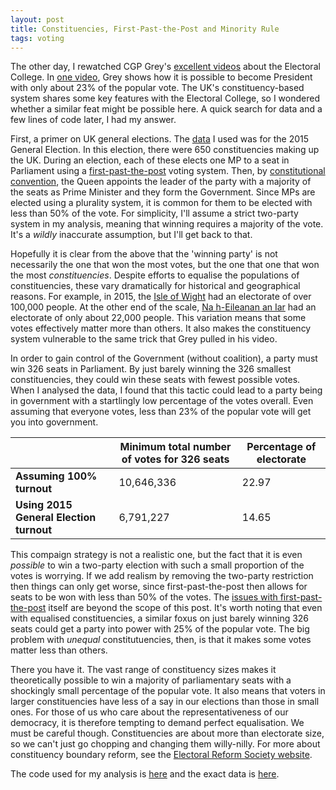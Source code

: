 ```yaml
---
layout: post
title: Constituencies, First-Past-the-Post and Minority Rule
tags: voting
---
```


The other day, I rewatched CGP Grey's [excellent videos](https://www.youtube.com/playlist?list=PL9936C719FF689E7D) about the Electoral College. In
[one video](https://youtu.be/7wC42HgLA4k?list=PL9936C719FF689E7D&t=259), Grey shows how it is possible to become President with only about
23% of the popular vote. The UK's constituency-based system shares some key features with the Electoral College, so I wondered whether a similar
feat might be possible here. A quick search for data and a few lines of code later, I had my answer.

First, a primer on UK general elections. The [data](http://www.electoralcommission.org.uk/our-work/our-research/electoral-data) I used was for the 2015 General Election. In this election,
there were 650 constituencies making up the UK. During an election, each of these elects one MP to a seat in Parliament using a [first-past-the-post](https://en.wikipedia.org/wiki/First-past-the-post_voting) voting system. Then, by
[constitutional convention](https://en.wikipedia.org/wiki/Constitutional_convention_(political_custom)), the Queen appoints the leader of the party with a majority of the seats
as Prime Minister and they form the Government. Since MPs are elected using a plurality system, it is common for them to be elected with less than 50% of the vote. For simplicity, I'll assume
a strict two-party system in my analysis, meaning that winning requires a majority of the vote. It's a *wildly* inaccurate assumption, but I'll get back to that.

Hopefully it is clear from the above that the 'winning party' is not necessarily the one that won the most votes, but the one that one that won the most *constituencies*. Despite efforts to equalise the populations of constituencies, these vary dramatically for historical and geographical reasons. For example, in 2015, the [Isle of Wight](https://en.wikipedia.org/wiki/Isle_of_Wight) had an electorate of over 100,000 people. At the other end of the scale, [Na h-Eileanan an Iar](https://en.wikipedia.org/wiki/Na_h-Eileanan_an_Iar_(UK_Parliament_constituency)) had an electorate of only about 22,000 people. This variation means that some votes effectively matter more than others. It also makes the constituency system vulnerable to the same trick that Grey pulled in his video.

In order to gain control of the Government (without coalition), a party must win 326 seats in Parliament. By just barely winning the 326 smallest constituencies, they could win these seats with fewest possible votes. When I analysed the data, I found that this tactic could lead to a party being in government with a startlingly low percentage of the votes overall. Even assuming that everyone votes, less than 23% of the popular vote will get you into government.

|                                         | Minimum total number of votes for 326 seats | Percentage of electorate |
|-----------------------------------------|---------------------------------------------|--------------------------|
| **Assuming 100% turnout**               | 10,646,336                                  | 22.97                    |
| **Using 2015 General Election turnout** | 6,791,227                                   | 14.65                    |

 This compaign strategy is not a realistic one, but the fact that it is even *possible* to win a two-party election with such a small proportion of the votes is
 worrying. If we add realism by removing the two-party restriction then things can only get worse, since first-past-the-post then allows for seats to be won with less than 50% of the votes. The 
 [issues with first-past-the-post](http://www.electoral-reform.org.uk/first-past-the-post) itself are beyond the scope of this post. It's worth noting that even with equalised constituencies, a similar foxus on just barely winning 326 seats could get a party into power with 25% of the popular vote. The big problem with *unequal* constitutuencies, then, is that it makes some votes matter 
 less than others. 

 There you have it. The vast range of constituency sizes makes it theoretically possible to win a majority of parliamentary seats with a shockingly small percentage of the popular vote. It also means that voters in larger constituencies have less of a say in our elections than those in small ones. For those of us who care about the representativeness of our democracy, it is therefore tempting to demand perfect equalisation. We must be careful though. Constituencies are about more than electorate size, so we can't just go chopping and changing them willy-nilly. For more about constituency boundary reform, see the [Electoral Reform Society website](http://www.electoral-reform.org.uk/boundary-reform).

The code used for my analysis is [here]({{site.url}}/assets/Constituencies,%20First%20Past%20the%20Post%20and%20Minority%20Rule/analysis.py) and the exact data is 
[here]({{site.url}}/assets/Constituencies,%20First%20Past%20the%20Post%20and%20Minority%20Rule/Constituencies%20size%20-%20GE%202015.csv).
